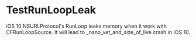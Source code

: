 # TestRunLoopLeak
iOS 10 NSURLProtocol's RunLoop leaks memory when it work with CFRunLoopSource.
It will lead to _nano_vet_and_size_of_live crash in iOS 10.
